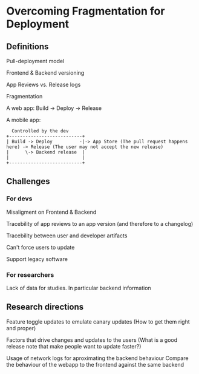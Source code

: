 # Overcoming Fragmentation for Deployment

## Definitions

Pull-deployment model

Frontend & Backend versioning

App Reviews vs. Release logs

Fragmentation

A web app:
Build -> Deploy -> Release

A mobile app:

```
  Controlled by the dev
+---------------------------+
| Build -> Deploy          -|-> App Store (The pull request happens here) -> Release (The user may not accept the new release)
|      \-> Backend release  |
|                           |
+---------------------------+
```

## Challenges

### For devs
Misaligment on Frontend & Backend

Tracebility of app reviews to an app version (and therefore to a changelog)

Tracebility between user and developer artifacts

Can't force users to update

Support legacy software

### For researchers
Lack of data for studies. In particular backend information

## Research directions

Feature toggle updates to emulate canary updates (How to get them right and proper)

Factors that drive changes and updates to the users
  (What is a good release note that make people want to update faster?)
  
Usage of network logs for aproximating the backend behaviour
Compare the behaviour of the webapp to the frontend against the same backend
